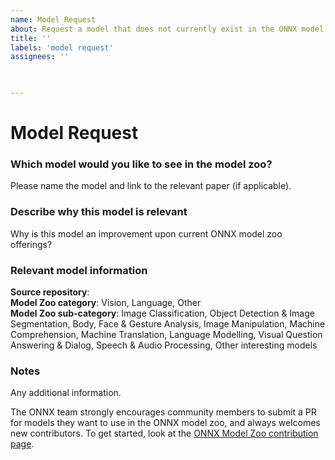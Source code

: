 ```yaml
---
name: Model Request
about: Request a model that does not currently exist in the ONNX model zoo.
title: ''
labels: 'model request'
assignees: ''

 

---
```

# Model Request

### Which model would you like to see in the model zoo?
Please name the model and link to the relevant paper (if applicable).

### Describe why this model is relevant
Why is this model an improvement upon current ONNX model zoo offerings? 

### Relevant model information
**Source repository**:  
**Model Zoo category**: Vision, Language, Other  
**Model Zoo sub-category**: Image Classification, Object Detection & Image Segmentation, Body, Face & Gesture Analysis, Image Manipulation, Machine Comprehension, Machine Translation, Language Modelling, Visual Question Answering & Dialog, Speech & Audio Processing, Other interesting models  

### Notes
Any additional information.

The ONNX team strongly encourages community members to submit a PR for models they want to use in the ONNX model zoo, and always welcomes new contributors. To get started, look at the [ONNX Model Zoo contribution page](https://github.com/onnx/models/blob/master/contribute.md).
